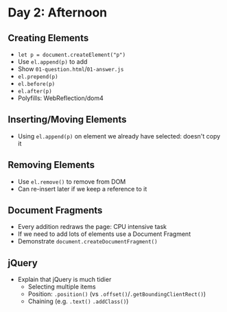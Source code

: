 # Day 2: Afternoon

## Creating Elements
- `let p = document.createElement("p")`
- Use `el.append(p)` to add
- Show `01-question.html`/`01-answer.js`
- `el.prepend(p)`
- `el.before(p)`
- `el.after(p)`
- Polyfills: WebReflection/dom4

## Inserting/Moving Elements
- Using `el.append(p)` on element we already have selected: doesn't copy it

## Removing Elements
- Use `el.remove()` to remove from DOM
- Can re-insert later if we keep a reference to it

## Document Fragments
- Every addition redraws the page: CPU intensive task
- If we need to add lots of elements use a Document Fragment
- Demonstrate `document.createDocumentFragment()`

## jQuery
- Explain that jQuery is much tidier
    - Selecting multiple items
    - Position: `.position()` (vs `.offset()`/`.getBoundingClientRect()`)
    - Chaining (e.g. `.text()` `.addClass()`)
